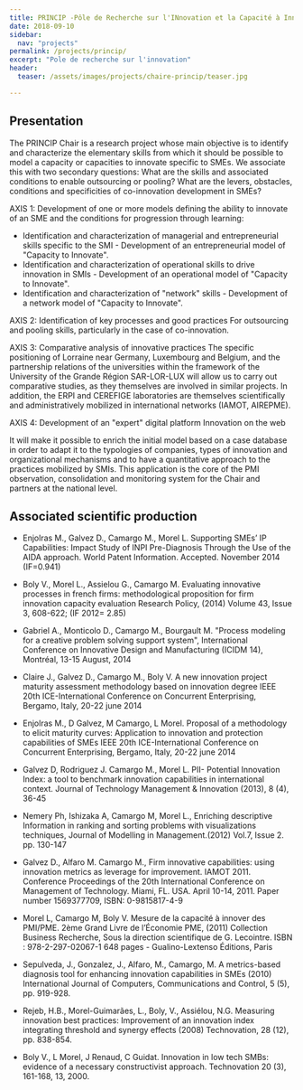 ```yaml
---
title: PRINCIP -Pôle de Recherche sur l'INnovation et la Capacité à Innover des Pmi
date: 2018-09-10
sidebar:
  nav: "projects"
permalink: /projects/princip/
excerpt: "Pole de recherche sur l'innovation"
header:
  teaser: /assets/images/projects/chaire-princip/teaser.jpg

---
```


## Presentation

The PRINCIP Chair is a research project whose main objective is to identify and characterize the elementary skills from which it should be possible to model a capacity or capacities to innovate specific to SMEs.
We associate this with two secondary questions:
What are the skills and associated conditions to enable outsourcing or pooling?
What are the levers, obstacles, conditions and specificities of co-innovation development in SMEs?

AXIS 1: Development of one or more models defining the ability to innovate of an SME and the conditions for progression through learning:

- Identification and characterization of managerial and entrepreneurial skills specific to the SMI - Development of an entrepreneurial model of "Capacity to Innovate".
- Identification and characterization of operational skills to drive innovation in SMIs - Development of an operational model of "Capacity to Innovate".
- Identification and characterization of "network" skills - Development of a network model of "Capacity to Innovate".

AXIS 2: Identification of key processes and good practices
For outsourcing and pooling skills, particularly in the case of co-innovation.

AXIS 3: Comparative analysis of innovative practices
The specific positioning of Lorraine near Germany, Luxembourg and Belgium, and the partnership relations of the universities within the framework of the University of the Grande Région SAR-LOR-LUX will allow us to carry out comparative studies, as they themselves are involved in similar projects. In addition, the ERPI and CEREFIGE laboratories are themselves scientifically and administratively mobilized in international networks (IAMOT, AIREPME).

AXIS 4: Development of an "expert" digital platform Innovation on the web

It will make it possible to enrich the initial model based on a case database in order to adapt it to the typologies of companies, types of innovation and organizational mechanisms and to have a quantitative approach to the practices mobilized by SMIs. This application is the core of the PMI observation, consolidation and monitoring system for the Chair and partners at the national level.

## Associated scientific production


- Enjolras M., Galvez D., Camargo M., Morel L. Supporting SMEs’ IP Capabilities: Impact Study of INPI Pre-Diagnosis Through the Use of the AIDA approach. World Patent Information. Accepted. November 2014 (IF=0.941)

- Boly V., Morel L., Assielou G., Camargo M. Evaluating innovative processes in french firms: methodological proposition for firm innovation capacity evaluation Research Policy, (2014) Volume 43, Issue 3, 608-622; (IF 2012= 2.85)

- Gabriel A., Monticolo D., Camargo M., Bourgault M. "Process modeling for a creative problem solving support system", International Conference on Innovative Design and Manufacturing (ICIDM 14), Montréal, 13-15 August, 2014

- Claire J., Galvez D., Camargo M., Boly V. A new innovation project maturity assessment methodology based on innovation degree IEEE 20th ICE-International Conference on Concurrent Enterprising, Bergamo, Italy, 20-22 june 2014

- Enjolras M., D Galvez, M Camargo, L Morel. Proposal of a methodology to elicit maturity curves: Application to innovation and protection capabilities of SMEs
IEEE 20th ICE-International Conference on Concurrent Enterprising, Bergamo, Italy, 20-22 june 2014

- Galvez D, Rodriguez J. Camargo M., Morel L. PII- Potential Innovation Index: a tool to benchmark innovation capabilities in international context. Journal of Technology Management & Innovation (2013), 8 (4), 36-45

- Nemery Ph, Ishizaka A, Camargo M, Morel L., Enriching descriptive Information in ranking and sorting problems with visualizations techniques, Journal of Modelling in Management.(2012) Vol.7, Issue 2. pp. 130-147

- Galvez D., Alfaro M. Camargo M., Firm innovative capabilities: using innovation metrics as leverage for improvement. IAMOT 2011. Conference Proceedings of the 20th International Conference on Management of Technology. Miami, FL. USA. April 10-14, 2011. Paper number 1569377709, ISBN: 0-9815817-4-9

- Morel L, Camargo M, Boly V. Mesure de la capacité à innover des PMI/PME. 2ème Grand Livre de l’Économie PME, (2011) Collection Business Recherche, Sous la direction scientifique de G. Lecointre. ISBN : 978-2-297-02067-1 648 pages - Gualino-Lextenso Éditions, Paris

- Sepulveda, J., Gonzalez, J., Alfaro, M., Camargo, M. A metrics-based diagnosis tool for enhancing innovation capabilities in SMEs (2010) International Journal of Computers, Communications and Control, 5 (5), pp. 919-928.

- Rejeb, H.B., Morel-Guimarães, L., Boly, V., Assiélou, N.G. Measuring innovation best practices: Improvement of an innovation index integrating threshold and synergy effects (2008) Technovation, 28 (12), pp. 838-854.

- Boly V., L Morel, J Renaud, C Guidat. Innovation in low tech SMBs: evidence of a necessary constructivist approach. Technovation 20 (3), 161-168, 13, 2000.